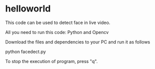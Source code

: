 # helloworld
This code can be used to detect face in live video. 

All you need to run this code:
  Python and 
  Opencv
  
Download the files and dependencies to your PC and run it as follows

python facedect.py

To stop the execution of program, press "q".
  
